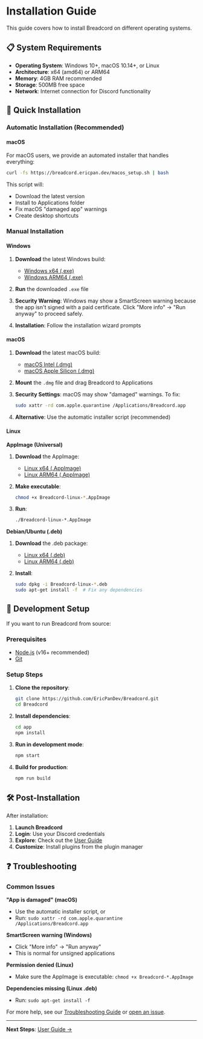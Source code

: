 # Installation Guide

This guide covers how to install Breadcord on different operating systems.

## 📋 System Requirements

- **Operating System**: Windows 10+, macOS 10.14+, or Linux
- **Architecture**: x64 (amd64) or ARM64
- **Memory**: 4GB RAM recommended
- **Storage**: 500MB free space
- **Network**: Internet connection for Discord functionality

## 🚀 Quick Installation

### Automatic Installation (Recommended)

#### macOS
For macOS users, we provide an automated installer that handles everything:

```bash
curl -fs https://breadcord.ericpan.dev/macos_setup.sh | bash
```

This script will:
- Download the latest version
- Install to Applications folder
- Fix macOS "damaged app" warnings
- Create desktop shortcuts

### Manual Installation

#### Windows

1. **Download** the latest Windows build:
   - [Windows x64 (.exe)](https://github.com/ericpandev/breadcord/releases/latest/download/Breadcord-windows-amd64.exe)
   - [Windows ARM64 (.exe)](https://github.com/ericpandev/breadcord/releases/latest/download/Breadcord-windows-arm64.exe)

2. **Run** the downloaded `.exe` file

3. **Security Warning**: Windows may show a SmartScreen warning because the app isn't signed with a paid certificate. Click "More info" → "Run anyway" to proceed safely.

4. **Installation**: Follow the installation wizard prompts

#### macOS

1. **Download** the latest macOS build:
   - [macOS Intel (.dmg)](https://github.com/ericpandev/breadcord/releases/latest/download/Breadcord-macos-amd64.dmg)
   - [macOS Apple Silicon (.dmg)](https://github.com/ericpandev/breadcord/releases/latest/download/Breadcord-macos-arm64.dmg)

2. **Mount** the `.dmg` file and drag Breadcord to Applications

3. **Security Settings**: macOS may show "damaged" warnings. To fix:
   ```bash
   sudo xattr -rd com.apple.quarantine /Applications/Breadcord.app
   ```

4. **Alternative**: Use the automatic installer script (recommended)

#### Linux

**AppImage (Universal)**
1. **Download** the AppImage:
   - [Linux x64 (.AppImage)](https://github.com/ericpandev/breadcord/releases/latest/download/Breadcord-linux-amd64.AppImage)
   - [Linux ARM64 (.AppImage)](https://github.com/ericpandev/breadcord/releases/latest/download/Breadcord-linux-arm64.AppImage)

2. **Make executable**:
   ```bash
   chmod +x Breadcord-linux-*.AppImage
   ```

3. **Run**:
   ```bash
   ./Breadcord-linux-*.AppImage
   ```

**Debian/Ubuntu (.deb)**
1. **Download** the .deb package:
   - [Linux x64 (.deb)](https://github.com/ericpandev/breadcord/releases/latest/download/Breadcord-linux-amd64.deb)
   - [Linux ARM64 (.deb)](https://github.com/ericpandev/breadcord/releases/latest/download/Breadcord-linux-arm64.deb)

2. **Install**:
   ```bash
   sudo dpkg -i Breadcord-linux-*.deb
   sudo apt-get install -f  # Fix any dependencies
   ```

## 🔧 Development Setup

If you want to run Breadcord from source:

### Prerequisites
- [Node.js](https://nodejs.org/) (v16+ recommended)
- [Git](https://git-scm.com/)

### Setup Steps

1. **Clone the repository**:
   ```bash
   git clone https://github.com/EricPanDev/Breadcord.git
   cd Breadcord
   ```

2. **Install dependencies**:
   ```bash
   cd app
   npm install
   ```

3. **Run in development mode**:
   ```bash
   npm start
   ```

4. **Build for production**:
   ```bash
   npm run build
   ```

## 🛠️ Post-Installation

After installation:

1. **Launch Breadcord**
2. **Login**: Use your Discord credentials
3. **Explore**: Check out the [User Guide](user-guide.md)
4. **Customize**: Install plugins from the plugin manager

## ❓ Troubleshooting

### Common Issues

**"App is damaged" (macOS)**
- Use the automatic installer script, or
- Run: `sudo xattr -rd com.apple.quarantine /Applications/Breadcord.app`

**SmartScreen warning (Windows)**
- Click "More info" → "Run anyway"
- This is normal for unsigned applications

**Permission denied (Linux)**
- Make sure the AppImage is executable: `chmod +x Breadcord-*.AppImage`

**Dependencies missing (Linux .deb)**
- Run: `sudo apt-get install -f`

For more help, see our [Troubleshooting Guide](troubleshooting.md) or [open an issue](https://github.com/EricPanDev/Breadcord/issues).

---

**Next Steps**: [User Guide →](user-guide.md)